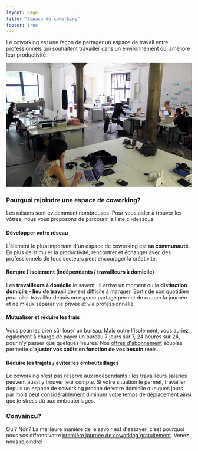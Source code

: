 ```yaml
---
layout: page
title: "Espace de coworking"
footer: true
---
```


<p class="lead">Le coworking est une façon de partager un espace de travail entre professionnels qui souhaitent travailler dans un environnement qui améliore leur productivité.</p>
<img class="img-responsive" src="/images/coworking_space_berlin_677.jpg">

### Pourquoi rejoindre une espace de coworking?

Les raisons sont évidemment nombreuses. Pour vous aider à trouver les vôtres, nous vous proposons de parcourir la liste ci-dessous:

#### Développer votre réseau

L'élément le plus important d'un espace de coworking est __sa communauté__. En plus de stimuler la productivité, rencontrer et échanger avec des professionnels de tous secteurs peut encourager la créativité.

#### Rompre l'isolement (indépendants / travailleurs à domicile)

Les __travailleurs à domicile__ le savent : il arrive un moment ou la __distinction domicile - lieu de travail__ devient difficile à marquer. Sortir de son quotidien pour aller travailler depuis un espace partagé permet de couper la journée et de mieux séparer vie privée et vie professionnelle.

#### Mutualiser et réduire les frais

Vous pourriez bien sûr louer un bureau. Mais outre l'isolement, vous auriez également à charge de payer un bureau 7 jours sur 7, 24 heures sur 24, pour n'y passer que quelques heures. Nos [offres d'abonnement](/tarifs) souples permette d'__ajuster vos coûts en fonction de vos besoin__ réels.

#### Réduire les trajets / éviter les embouteillages

Le coworking n'est pas réservé aux indépendants : les travailleurs salariés peuvent aussi y trouver leur compte. Si votre situation le permet, travailler depuis un espace de coworking proche de votre domicile quelques jours par mois peut considérablement diminuer votre temps de déplacement ainsi que le stress dû aux embouteillages.

### Convaincu?

Oui? Non? La meilleure manière de le savoir est d'essayer; c'est pourquoi nous vos offrons votre [première journée de coworking gratuitement](/tarifs/essai-gratuit/). Venez nous rejoindre!
